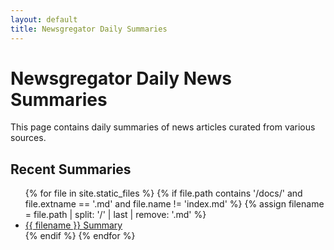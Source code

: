 ```yaml
---
layout: default
title: Newsgregator Daily Summaries
---
```


# Newsgregator Daily News Summaries

This page contains daily summaries of news articles curated from various sources.

## Recent Summaries

<ul>
{% for file in site.static_files %}
  {% if file.path contains '/docs/' and file.extname == '.md' and file.name != 'index.md' %}
    {% assign filename = file.path | split: '/' | last | remove: '.md' %}
    <li>
      <a href="{{ site.baseurl }}/docs/{{ filename }}.html">{{ filename }} Summary</a>
    </li>
  {% endif %}
{% endfor %}
</ul>
